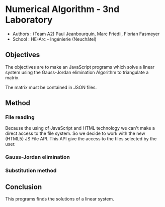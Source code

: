 Numerical Algorithm - 3nd Laboratory
====================================

* Authors : (Team A2) Paul Jeanbourquin, Marc Friedli, Florian Fasmeyer
* School : HE-Arc - Ingénierie (Neuchâtel)

Objectives
----------

The objectives are to make an JavaScript programs which solve a linear system using the Gauss-Jordan
elimination Algorithm to triangulate a matrix.

The matrix must be contained in JSON files.

Method
------

### File reading

Because the using of JavaScript and HTML technology we can't make a direct access to the file system.
So we decide to work with the new (HTML5) JS File API. This API give the access to the files selected
by the user.

### Gauss-Jordan elimination

### Substitution method

Conclusion
----------

This programs finds the solutions of a linear system.
